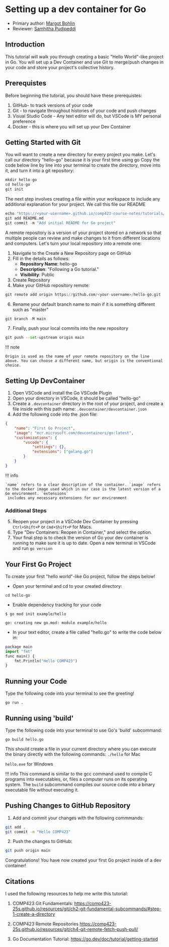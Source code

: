 # Setting up a dev container for Go
* Primary author: [Margot Bohlin](https://github.com/margotbohlin)
* Reviewer: [Samhitha Pudipeddi](https://github.com/samhipudi)

## Introduction

This tutorial will walk you through creating a basic "Hello World"-like project in Go. You will set up a Dev Container and use Git to merge/push changes in your code and store your project's collective history.

## Prerequistes
Before beginning the tutorial, you should have these prerequistes:
1. GitHub- to track versions of your code
2. Git - to navigate throughout histories of your code and push changes 
3. Visual Studio Code - Any text editor will do, but VSCode is MY personal preference
4. Docker - this is where you will set up your Dev Container

## Getting Started with Git
You will want to create a new directory for every project you make. Let's call our directory "hello-go" because it is your first time using go
Copy the code below line by line into your terminal to create the directory, move into it, and turn it into a git repository:
``` py
mkdir hello-go
cd hello-go
git init
```
The next step involves creating a file within your workspace to include any additional explanation for your project. We call this file our README
``` py
echo "https://<your-username>.github.io/comp423-course-notes/tutorials/go-setup/" > README.md
git add README.md
git commit -m "Add initial README for Go project"
```
A remote repository is a version of your project stored on a network so that multiple people can review and make changes to it from different locations and computers. Let's turn your local repository into a remote one:

1. Navigate to the Create a New Repository page on GitHub
2. Fill in the details as follows:
    * __Repository Name__: hello-go
    * __Description__: "Following a Go tutorial."
    * __Visibility__: Public
4. Create Repository
5. Make your GitHub repository remote:
``` py
git remote add origin https://github.com/<your-username>/hello-go.git
``` 
6. Rename your default branch name to main if it is something different such as "master"
``` py
git branch -M main
``` 
7. Finally, push your local commits into the new repository
``` py
git push --set-upstream origin main
``` 

!!! note

    Origin is used as the name of your remote repository on the line above. You can choose a different name, but origin is the conventional choice.


## Setting Up DevContainer

1. Open VSCode and install the Go VSCode Plugin
2. Open your directory in VSCode, it should be called "hello-go"
3. Create a `.devcontainer` directory in the root of your project, and create a file inside with this path name: `.devcontainer/devcontainer.json`
4. Add the following code into the .json file:
``` json
{
    "name": "First Go Project",
    "image": "mcr.microsoft.com/devcontainers/go:latest",
    "customizations": {
        "vscode": {
            "settings": {},
            "extensions": ["golang.go"]
        }
    } 
}
```
!!! info

    `name` refers to a clear description of the container. `image` refers to the docker image used which in our case is the latest version of a Go environment. `extensions`
     includes any necessary extensions for our environment
### Additional Steps

5. Reopen your project in a VSCode Dev Container by pressing `Ctrl+Shift+P` or `Cmd+Shift+P` for Macs.
6. Type "Dev Containers: Reopen in Container," and select the option.
7. Your final step is to check the version of Go your dev container is running to make sure it is up to date. Open a new terminal in VSCode and run `go version`


## Your First Go Project

To create your first "hello world"-like Go project, follow the steps below!

*   Open your terminal and cd to your created directory:

`cd hello-go` 

*  Enable dependency tracking for your code

`$ go mod init example/hello`

`go: creating new go.mod: module example/hello`

*  In your text editor, create a file called "hello.go" to write the code below in:
``` py
package main
import "fmt"
func main() {
    fmt.Println("Hello COMP423")
}
```
## Running your Code
Type the following code into your terminal to see the greeting!

` go run . `

## Running using 'build'
Type the following code into your terminal to use Go's 'build' subcommand:

`go build hello.go`

This should create a file in your current directory where you can execute the binary directly with the following commands:
`./hello` for Mac

`hello.exe` for Windows 

!!! info
    This command is similar to the gcc command used to compile C programs into executables, or, files a computer runs on its operating system. The `build` subcommand compiles our source code into a binary executable file without executing it.


## Pushing Changes to GitHub Repository
1. Add and commit your changes with the following commmands:
``` bash
git add .
git commit -m "Hello COMP423"
```
2. Push the changes to GitHub:
``` bash
git push origin main
```


Congratulations! You have now created your first Go project inside of a dev container!

## Citations
I used the following resources to help me write this tutorial: 

1. COMP423 Git Fundamentals: https://comp423-25s.github.io/resources/git/ch2-git-fundamental-subcommands/#step-1-create-a-directory

2. COMP423 Remote Repositories https://comp423-25s.github.io/resources/git/ch4-git-remote-fetch-push-pull/

3. Go Documentation Tutorial: https://go.dev/doc/tutorial/getting-started

